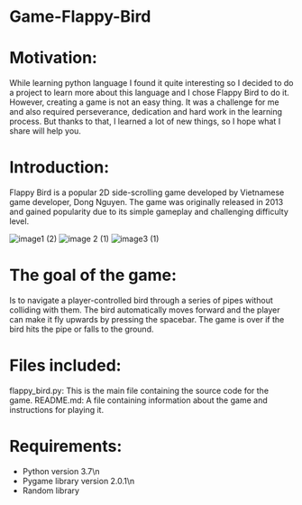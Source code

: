 # Game-Flappy-Bird
# Motivation:
While learning python language I found it quite interesting so I decided to do a project to learn more about this language and I chose Flappy Bird to do it. However, creating a game is not an easy thing. It was a challenge for me and also required perseverance, dedication and hard work in the learning process. But thanks to that, I learned a lot of new things, so I hope what I share will help you.
# Introduction:
Flappy Bird is a popular 2D side-scrolling game developed by Vietnamese game developer, Dong Nguyen. The game was originally released in 2013 and gained popularity due to its simple gameplay and challenging difficulty level.

![image1 (2)](https://user-images.githubusercontent.com/113697984/234901157-bc0f4972-333d-4c40-8353-db4647144cb9.png)         ![image 2 (1)](https://user-images.githubusercontent.com/113697984/234901182-7c788b4a-ec0e-4879-879a-52c238d6d885.png)                   ![image3 (1)](https://user-images.githubusercontent.com/113697984/234902198-fb41f137-db82-4b63-b40e-278abb97e5e3.png)

# The goal of the game:
Is to navigate a player-controlled bird through a series of pipes without colliding with them. The bird automatically moves forward and the player can make it fly upwards by pressing the spacebar. The game is over if the bird hits the pipe or falls to the ground.

# Files included:
flappy_bird.py: This is the main file containing the source code for the game.
README.md: A file containing information about the game and instructions for playing it.

# Requirements:  
+ Python version 3.7\n
+ Pygame library version 2.0.1\n
+ Random library
